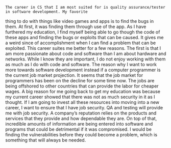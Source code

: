     The career in CS that I am most suited for is quality assurance/tester in software development. My favorite 
thing to do with things like video games and apps is to find the bugs in them. At first, it was finding them 
through use of the app. As I have furthered my education, I find myself being able to go though the code of these 
apps and finding the bugs or exploits that can be caused. It gives me a weird since of accomplishment when I can 
find a problem that can be exploited. 
    This career suites me better for a few reasons. The first is that I am more passionate about code and software 
than I am about hardware and networks. While I know they are important, I do not enjoy working with them as much as 
I do with code and software. The reason why I want to work more towards software development instead if a computer 
programmer is the current job market projection. It seems that the job market for programmers has been on the decline 
for some time now. The jobs are being offshored to other countries that can provide the labor for cheaper wages. A 
big reason for me going back to get my education was because my current career showed that there was not as much 
security in it as I thought. If I am going to invest all these resources into moving into a new career, I want to 
ensure that I have job security.
    QA and testing will provide me with job security. A company’s reputation relies on the products and services that 
they provide and how dependable they are. On top of that, incredible amounts of information are being entered into 
software and programs that could be detrimental if it was compromised. I would be finding the vulnerabilities before 
they could become a problem, which is something that will always be needed.
